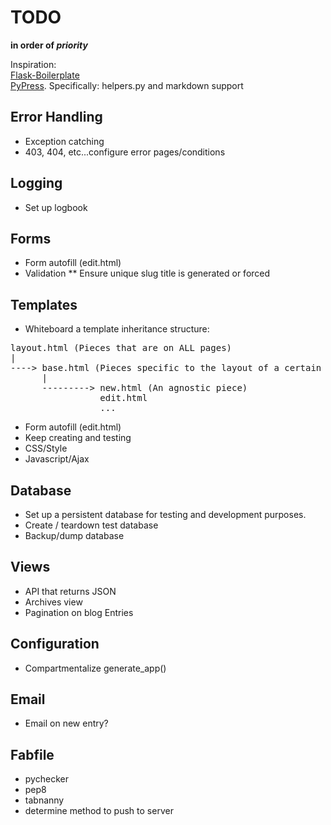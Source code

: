 TODO  
====

__in order of *priority*__

Inspiration:  
[Flask-Boilerplate](https://github.com/swaroopch/flask-boilerplate)  
[PyPress](https://github.com/laoqiu/pypress). Specifically: helpers.py and markdown support

Error Handling
--------------

* Exception catching
* 403, 404, etc...configure error pages/conditions

Logging
---------

* Set up logbook

Forms
-----

* Form autofill (edit.html)
* Validation
** Ensure unique slug title is generated or forced

Templates
---------

* Whiteboard a template inheritance structure:

<pre>
layout.html (Pieces that are on ALL pages)
|
----> base.html (Pieces specific to the layout of a certain blueprint)
      |
      ---------> new.html (An agnostic piece)
                 edit.html
                 ...
</pre>
* Form autofill (edit.html)
* Keep creating and testing
* CSS/Style
* Javascript/Ajax

Database
-------
* Set up a persistent database for testing and development purposes.
* Create / teardown test database
* Backup/dump database

Views
-----
* API that returns JSON
* Archives view
* Pagination on blog Entries

Configuration
-------------
* Compartmentalize generate_app()

Email
------
* Email on new entry?

Fabfile
-------
* pychecker
* pep8
* tabnanny
* determine method to push to server